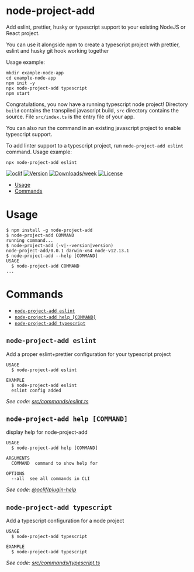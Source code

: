 node-project-add
========

Add eslint, prettier, husky or typescript support to your existing NodeJS or React project.

You can use it alongside npm to create a typescript project with prettier, eslint and husky git hook working together

Usage example:
```shell script
mkdir example-node-app
cd example-node-app
npm init -y
npx node-project-add typescript
npm start
```

Congratulations, you now have a running typescript node project!
Directory `build` contains the transpiled javascript build, `src` directory contains the source.
File `src/index.ts` is the entry file of your app.

You can also run the command in an existing javascript project to enable typescript support.

To add linter support to a typescript project, run `node-project-add eslint` command.
Usage example:
```shell script
npx node-project-add eslint
```

[![oclif](https://img.shields.io/badge/cli-oclif-brightgreen.svg)](https://oclif.io)
[![Version](https://img.shields.io/npm/v/node-project-add.svg)](https://npmjs.org/package/node-project-add)
[![Downloads/week](https://img.shields.io/npm/dw/node-project-add.svg)](https://npmjs.org/package/node-project-add)
[![License](https://img.shields.io/npm/l/node-project-add.svg)](https://github.com/ikatun/node-project-add/blob/master/package.json)

<!-- toc -->
* [Usage](#usage)
* [Commands](#commands)
<!-- tocstop -->
# Usage
<!-- usage -->
```sh-session
$ npm install -g node-project-add
$ node-project-add COMMAND
running command...
$ node-project-add (-v|--version|version)
node-project-add/0.0.1 darwin-x64 node-v12.13.1
$ node-project-add --help [COMMAND]
USAGE
  $ node-project-add COMMAND
...
```
<!-- usagestop -->
# Commands
<!-- commands -->
* [`node-project-add eslint`](#node-project-add-eslint)
* [`node-project-add help [COMMAND]`](#node-project-add-help-command)
* [`node-project-add typescript`](#node-project-add-typescript)

## `node-project-add eslint`

Add a proper eslint+prettier configuration for your typescript project

```
USAGE
  $ node-project-add eslint

EXAMPLE
  $ node-project-add eslint
  eslint config added
```

_See code: [src/commands/eslint.ts](https://github.com/ikatun/node-project-add/blob/v0.0.1/src/commands/eslint.ts)_

## `node-project-add help [COMMAND]`

display help for node-project-add

```
USAGE
  $ node-project-add help [COMMAND]

ARGUMENTS
  COMMAND  command to show help for

OPTIONS
  --all  see all commands in CLI
```

_See code: [@oclif/plugin-help](https://github.com/oclif/plugin-help/blob/v2.2.3/src/commands/help.ts)_

## `node-project-add typescript`

Add a typescript configuration for a node project

```
USAGE
  $ node-project-add typescript

EXAMPLE
  $ node-project-add typescript
```

_See code: [src/commands/typescript.ts](https://github.com/ikatun/node-project-add/blob/v0.0.1/src/commands/typescript.ts)_
<!-- commandsstop -->

